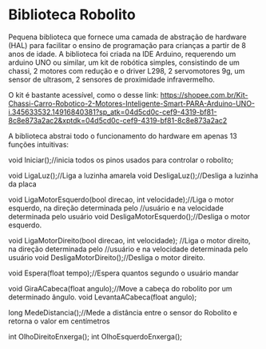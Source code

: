   # Biblioteca Robolito

Pequena biblioteca que fornece uma camada de abstração de hardware (HAL) para 
facilitar o ensino de programação para crianças a partir de 8 anos de idade.
A biblioteca foi criada na IDE Arduino, requerendo um arduino UNO ou similar, 
um kit de robótica simples, consistindo de um chassi, 2 motores com redução e 
o driver L298, 2 servomotores 9g, um sensor de ultrasom, 2 sensores de proximidade
infravermelho.

O kit é bastante acessível, como o desse link:
https://shopee.com.br/Kit-Chassi-Carro-Robotico-2-Motores-Inteligente-Smart-PARA-Arduino-UNO-i.345633532.14916840381?sp_atk=04d5cd0c-cef9-4319-bf81-8c8e873a2ac2&xptdk=04d5cd0c-cef9-4319-bf81-8c8e873a2ac2

A biblioteca abstrai todo o funcionamento do hardware em apenas 13 funções intuitivas:

void Iniciar();//inicia todos os pinos usados para controlar o robolito;

  void LigaLuz();//Liga a luzinha amarela 
  void DesligaLuz();//Desliga a luzinha da placa
  
  void LigaMotorEsquerdo(bool direcao, int velocidade);//Liga o motor esquerdo, na direção determinada pelo 
                                                      //usuário e na velocidade determinada pelo usuário
  void DesligaMotorEsquerdo();//Desliga o motor esquerdo. 
  
  void LigaMotorDireito(bool direcao, int velocidade); //Liga o motor direito, na direção determinada pelo 
                                                       //usuário e na velocidade determinada pelo usuário
  void DesligaMotorDireito();//Desliga o motor direito.

  void Espera(float tempo);//Espera quantos segundo o usuário mandar

  void GiraACabeca(float angulo);//Move a cabeça do robolito por um determinado ângulo.
  void LevantaACabeca(float angulo);

  long MedeDistancia();//Mede a distância entre o sensor do Robolito e retorna o valor em centímetros

  int OlhoDireitoEnxerga();
  int OlhoEsquerdoEnxerga();
